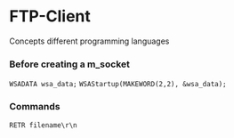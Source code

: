 # FTP-Client
Concepts different programming languages

### Before creating a m_socket
`WSADATA wsa_data;`
`WSAStartup(MAKEWORD(2,2), &wsa_data);`


### Commands
`RETR filename\r\n`